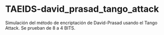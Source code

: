 # TAEIDS-david_prasad_tango_attack
Simulación del método de encriptación de David-Prasad usando el Tango Attack.  Se prueban de 8 a 4 BITS.
